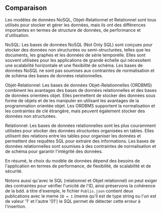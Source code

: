 ## Comparaison

Les modèles de données NoSQL, Objet-Relationnel et Relationnel sont tous utilisés pour stocker et gérer les données, mais ils ont des différences importantes en termes de structure de données, de performance et d'utilisation.

NoSQL: Les bases de données NoSQL (Not Only SQL) sont conçues pour stocker des données non structurées ou semi-structurées, telles que les documents, les graphes et les données de série temporelle. Elles sont souvent utilisées pour les applications de grande échelle qui nécessitent une scalabilité horizontale et une flexibilité de schéma. Les bases de données NoSQL ne sont pas soumises aux contraintes de normalisation et de schéma des bases de données relationnelles.

Objet-Relationnel: Les bases de données Objet-Relationnelles (ORDBMS) combinent les avantages des bases de données relationnelles et des bases de données orientées objet. Elles permettent de stocker des données sous forme de objets et de les manipuler en utilisant les avantages de la programmation orientée objet. Les ORDBMS supportent la normalisation et les contraintes de clé étrangère, mais peuvent également stocker des données non structurées.

Relationnel: Les bases de données relationnelles sont les plus couramment utilisées pour stocker des données structurées organisées en tables. Elles utilisent des relations entre les tables pour organiser les données et permettent des requêtes SQL pour extraire des informations. Les bases de données relationnelles sont soumises à des contraintes de normalisation et de schéma pour garantir l'intégrité des données.

En résumé, le choix du modèle de données dépend des besoins de l'application en termes de performance, de flexibilité, de scalabilité et de sécurité.

Notons aussi qu'avec le SQL (relationnel et Objet relationnel) on peut exiger des contraintes pour vérifier l'unicité de l'ID, ainsi préservons la cohérence de la bdd.
à titre d'exemple, le fichier `Publis.json` contient deux publications avec le meme `ID = 1` (meme qu'il est de type string ou l'un est de valeur '1' et l'autre '01') le SQL permet de détecter cette erreur à l'insertion.
